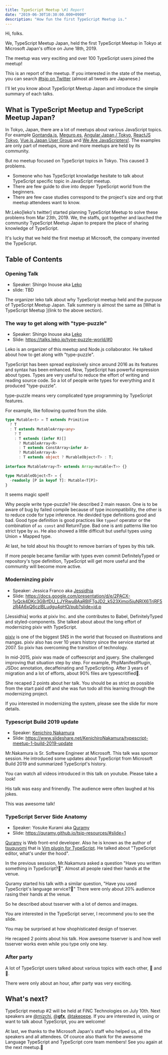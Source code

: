 ```yaml
---
title: TypeScript Meetup \#1 Report
date: "2019-06-30T10:30:00.000+0900"
description: "How fun the first TypeScript Meetup is."
---
```


Hi, folks.

We, TypeScript Meetup Japan, held the first TypeScript Meetup in Tokyo at Microsoft Japan's office on June 18th, 2019.

The meetup was very exciting and over 100 TypeScript users joined the meetup!

This is an report of the meetup. If you interested in the state of the meetup, you can search [#tsjp on Twitter](https://twitter.com/search?q=%23tsjp) (almost all tweets are Japanese.)

I'll let you know about TypeScript Meetup Japan and introduce the simple summary of each talks.  

## What is TypeScript Meetup and TypeScript Meetup Japan?

In Tokyo, Japan, there are a lot of meetups about various JavaScript topics. For example [Gontanda.js](https://gotanda.js.org/), [Meguro.es](https://meguro.es/), [Angular Japan / Tokyo](https://www.meetup.com/ja-JP/ng-japan-tokyo/), [ReactJS Tokyo](https://www.meetup.com/ja-JP/ReactJS-Tokyo/), [Vue.js Japan User Group](https://vuejs-meetup.connpass.com/) and [We Are JavaScripters!](https://wajs.connpass.com/). The examples are only part of meetups, more and more meetups are held by its community.

But no meetup focused on TypeScript topics in Tokyo.
This caused 3 problems.
- Someone who has TypeScript knowladge hesitate to talk about TypeScript specific topic in JavaScript meetup.
- There are few guide to dive into depper TypeScript world from the beginners.
- There are few case studies correspond to the project's size and org that meetup attendees want to know.

Mr.Leko[leko's twitter] started planning TypeScript Meetup to solve these problems from Mar 23th, 2019. We, the staffs, got together and lauched the community TypeScript Meetup Japan to prepare the place of sharing knowledge of TypeScript.

It's lucky that we held the first meetup at Microsoft, the company invented the TypeScript.


## Table of Contents

### Opening Talk
- Speaker: Shingo Inouse aka [Leko](https://twitter.com/L_e_k_o)
- slide: TBD

The organizer leko talk about why TypeScript meetup held and the purpuse of TypeScript Meetup Japan.
Talk summery is almost the same as [What is TypeScript Meetup ](link to the above section).


### The way to get along with "type-puzzle"
- Speaker: Shingo Inouse aka [Leko](https://twitter.com/L_e_k_o)
- Slide: https://talks.leko.jp/type-puzzle-world/#0

Leko is an organizer of this meetup and Node.js collaborator.
He talked about how to get along with "type-puzzle".

TypeScript has been spread explosively since around 2016 as its features and syntax has been enhanced.
Now, TypeScript has powerful expression about types.
Types are very useful to reduce the effort of writing and reading source code.
So a lot of people write types for everything and it produced "type-puzzle".

type-puzzle means very complicated type programming by TypeScript features.

For example, like following quoted from the slide.
```typescript
type Mutable<t> = T extends Primitive
  ? T
  : T extends MutableArray<any>
    ? T
    : T extends (infer R)[]
      ? MutableArray<R>
      : T extends ConstArray<infer A>
      ? MutableArray<A>
      : T extends object ? MurableObject<T> : T;
      
interface MutableArray<T> extends Array<mutable<T>> {}

type MutableObject<T> = {
  -readonly [P in keyof T]: Mutable<T[P]>
}
```

It seems magic spell!

Why people write type-puzzle? He described 2 main reason. One is to be aware of bug by failed compile because of type incompatibility, the other is to reduce code for type inference.
He devided type definitions good and bad. Good type definition is good practices like `typeof` operator or the combination of `as const` and ReturnType. Bad one is anti patterns like too strict type by `as`.
He also showed a little difficult but useful types using Union + Mapped type.

At last, he told about his thought to remove barriars of types by this talk. 

If more people became familiar with types even commit DefinitelyTyped or repository's type definition, TypeScript will get more useful and the community will become more active.

### Moderninzing pixiv
- Speaker: Jessica Franco aka [Jessidhia](https://twitter.com/jessidhia)
- Slide: https://docs.google.com/presentation/d/e/2PACX-1vQck4DKc3GBrfDU_LJYRwuBAaRBlFTgJD2_k523Ximoi5juNRIX6TrjRF5zR4A6xQ6czlBLudgu4qHO/pub?slide=id.p

[Jessidhia] works at pixiv Inc. and she contributes to Babel, DefinitelyTyped and styled-components.
She talked about about the long effort of modernizing pixiv with TypeScript.

[pixiv](https://www.pixiv.net/) is one of the biggest SNS in the world that focused on illustrations and mangas.
pixiv also has over 10 years history since the service started at 2007.
So pixiv has overcoming the transition of technology.

In mid-2015, pixiv was made of coffeescript and jquery. She challenged improving that situation step by step. For example, PhpManifestPlugin, JSDoc annotation, decaffeinating and TypeScripting. After 3 years of migration and a lot of efforts, about 90% files are typescritified🎉.

She recaped 2 points about her talk. You should be as strict as possible from the start paid off and she was fun todo all this learning through the modernizing project.

If you interested in modernizing the system, please see the slide for more details.


### Typescript Build 2019 update
- Speaker: [Kenichiro Nakamura](https://twitter.com/kenakamu108)
- Slide: https://www.slideshare.net/KenichiroNakamura/typescript-meetup-1-build-2019-update

Mr.Nakamura is Sr. Software Engineer at Microsoft. This talk was sponsor session.
He introduced some updates about TypeScript from Microsoft Build 2019 and summarized TypeScript's history.

You can watch all videos introduced in this talk on youtube. Please take a look!

His talk was easy and frinendly. The audience were often laughed at his jokes.

This was awesome talk!

### TypeScript Server Side Anatomy
- Speaker: Yosuke Kurami aka [Quramy](https://twitter.com/Quramy)
- Slide: https://quramy.github.io/tsjp-resources/#slide=1

[Quramy](https://twitter.com/Quramy) is Web front-end developer. Also he is known as the author of [tsuquyomi](https://github.com/Quramy/tsuquyomi) that is [Vim plugin for TypeScript](https://github.com/microsoft/TypeScript/wiki/TypeScript-Editor-Support).
He talked about "TypeScript editor, what's under the hood".

In the previous sesssion, Mr.Nakamura asked a question "Have you written something in TypeScript?🙋".
Almost all people raied their hands at the venue.

Quramy started his talk with a similar question, "Have you used TypeScript's language service?🙋"
There were only about 20% audience rasing their hands at the venue.

So he described about tsserver with a lot of demos and images.

You are interested in the TypeScript server, I recommend you to see the slide.

You may be surprised at how shophisticated design of tsserver.

He recaped 2 points about his talk. How awesome tsserver is and how well tsserver works even while you type only one key.


### After party

A lot of TypeScript users talked about various topics with each other, 🍕 and 🍺.

There were only about an hour, after party was very exciting.

## What's next?
TypeScript meetup #2 will be held at FiNC Technologies on July 10th.
Next speakers are [@mizchi](https://twitter.com/mizchi), [@__gfx__](https://twitter.com/__gfx__), [@takepepe](https://twitter.com/takepepe). If you are interested in, using or want to talk about TypeScript, you are welcome!

At last, we thanks to the Microsoft Japan's staff who helped us, all the speakers and all attendees. Of cource also thank for the awesome Language TypeScript and TypeScript core team members!
See you again at the next meetup.👋 
